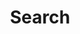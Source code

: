 ---
layout: search
title: "Search"
date: 
modified:
excerpt:
image:
  feature:
search_omit: true
sitemap: false
---